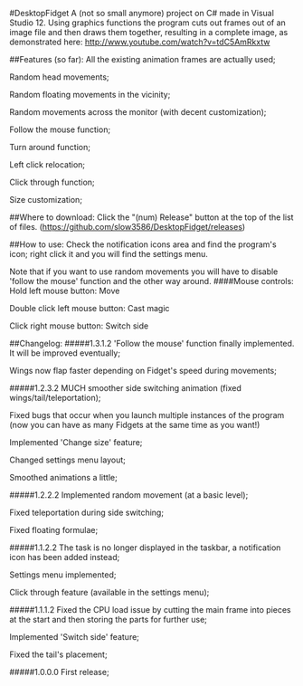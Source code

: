 #DesktopFidget
A (not so small anymore) project on C# made in Visual Studio 12. Using graphics functions the program cuts out frames out of an image file and then draws them together, resulting in a complete image, as demonstrated here:
http://www.youtube.com/watch?v=tdC5AmRkxtw

##Features (so far):
All the existing animation frames are actually used;

Random head movements;

Random floating movements in the vicinity;

Random movements across the monitor (with decent customization);

Follow the mouse function;

Turn around function;

Left click relocation;

Click through function;

Size customization;

##Where to download:
Click the "(num) Release" button at the top of the list of files.
(https://github.com/slow3586/DesktopFidget/releases)

##How to use:
Check the notification icons area and find the program's icon; right click it and you will find the settings menu.

Note that if you want to use random movements you will have to disable 'follow the mouse' function and the other way around.
####Mouse controls:
Hold left mouse button: Move

Double click left mouse button: Cast magic

Click right mouse button: Switch side

##Changelog:
#####1.3.1.2
'Follow the mouse' function finally implemented. It will be improved eventually;

Wings now flap faster depending on Fidget's speed during movements;

#####1.2.3.2
MUCH smoother side switching animation (fixed wings/tail/teleportation);

Fixed bugs that occur when you launch multiple instances of the program (now you can have as many Fidgets at the same time as you want!)

Implemented 'Change size' feature;

Changed settings menu layout;

Smoothed animations a little;

#####1.2.2.2
Implemented random movement (at a basic level);

Fixed teleportation during side switching;

Fixed floating formulae;

#####1.1.2.2
The task is no longer displayed in the taskbar, a notification icon has been added instead;

Settings menu implemented;

Click through feature (available in the settings menu);

#####1.1.1.2
Fixed the CPU load issue by cutting the main frame into pieces at the start and then storing the parts for further use;

Implemented 'Switch side' feature;

Fixed the tail's placement;

#####1.0.0.0
First release;
